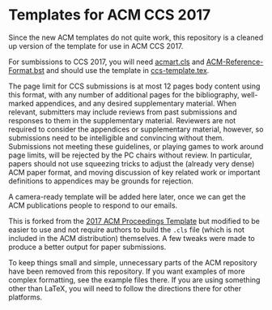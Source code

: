 # Templates for ACM CCS 2017

Since the new ACM templates do not quite work, this repository is a
cleaned up version of the template for use in ACM CCS 2017.

For sumbissions to CCS 2017, you will need [acmart.cls](/acmart.cls)
and [ACM-Reference-Format.bst](/ACM-Reference-Format.bst) and should
use the template in [ccs-template.tex](/ccs-template.tex).

The page limit for CCS submissions is at most 12 pages body content
using this format, with any number of additional pages for the
bibliography, well-marked appendices, and any desired supplementary
material.  When relevant, submitters may include reviews from past
submissions and responses to them in the supplementary material.
Reviewers are not required to consider the appendices or supplementary
material, however, so submissions need to be intelligible and
convincing without them.  Submissions not meeting these guidelines, or
playing games to work around page limits, will be rejected by the PC
chairs without review.  In particular, papers should not use squeezing
tricks to adjust the (already very dense) ACM paper format, and moving
discussion of key related work or important definitions to appendices
may be grounds for rejection.

A camera-ready template will be added here later, once we can get the
ACM publications people to respond to our emails.

This is forked from the [2017 ACM Proceedings
Template](https://www.acm.org/publications/proceedings-template) but
modified to be easier to use and not require authors to build the
`.cls` file (which is not included in the ACM distribution)
themselves. A few tweaks were made to produce a better output for
paper submissions.

To keep things small and simple, unnecessary parts of the ACM
repository have been removed from this repository. If you want
examples of more complex formatting, see the example files there. If
you are using something other than LaTeX, you will need to follow the
directions there for other platforms.
